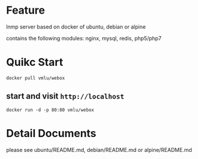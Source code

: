# Feature

lnmp server based on docker of ubuntu, debian or alpine

contains the following modules: nginx, mysql, redis, php5/php7

# Quikc Start

```shell
docker pull vmlu/webox
```

## start and visit `http://localhost`

```shell
docker run -d -p 80:80 vmlu/webox
```

# Detail Documents

please see ubuntu/README.md, debian/README.md or alpine/README.md
